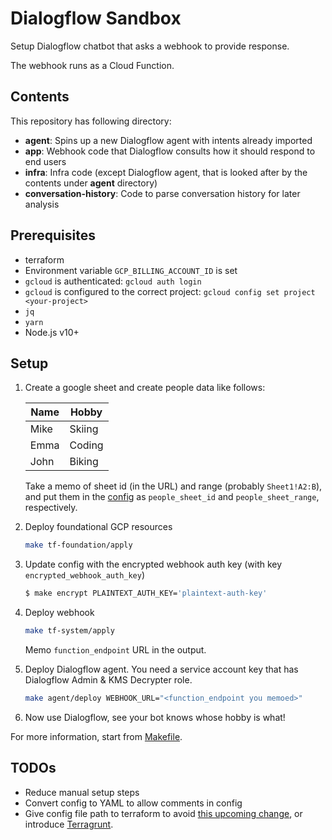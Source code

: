# Dialogflow Sandbox

Setup Dialogflow chatbot that asks a webhook to provide response.

The webhook runs as a Cloud Function.

## Contents

This repository has following directory:

* **agent**: Spins up a new Dialogflow agent with intents already imported
* **app**: Webhook code that Dialogflow consults how it should respond to end users
* **infra**: Infra code (except Dialogflow agent, that is looked after by the contents under **agent** directory)
* **conversation-history**: Code to parse conversation history for later analysis

## Prerequisites

* terraform
* Environment variable `GCP_BILLING_ACCOUNT_ID` is set
* `gcloud` is authenticated: `gcloud auth login`
* `gcloud` is configured to the correct project: `gcloud config set project <your-project>`
* `jq`
* `yarn`
* Node.js v10+

## Setup

1. Create a google sheet and create people data like follows:

    | Name | Hobby  |
    | ---- | ------ |
    | Mike | Skiing |
    | Emma | Coding |
    | John | Biking |

   Take a memo of sheet id (in the URL) and range (probably `Sheet1!A2:B`),
   and put them in the [config](./config.json) as `people_sheet_id` and `people_sheet_range`, respectively.

1. Deploy foundational GCP resources

    ```sh
    make tf-foundation/apply
    ```

1. Update config with the encrypted webhook auth key (with key `encrypted_webhook_auth_key`)

    ```sh
    $ make encrypt PLAINTEXT_AUTH_KEY='plaintext-auth-key'
    ```

1. Deploy webhook

    ```sh
    make tf-system/apply
    ```

    Memo `function_endpoint` URL in the output.

1. Deploy Dialogflow agent. You need a service account key that has Dialogflow Admin & KMS Decrypter role.

    ```sh
    make agent/deploy WEBHOOK_URL="<function_endpoint you memoed>"
    ```

1. Now use Dialogflow, see your bot knows whose hobby is what!

For more information, start from [Makefile](./Makefile).

## TODOs

* Reduce manual setup steps
* Convert config to YAML to allow comments in config
* Give config file path to terraform to avoid [this upcoming change][2],
  or introduce [Terragrunt][3].

[1]: https://github.com/terraform-providers/terraform-provider-google/issues/4276
[2]: https://github.com/hashicorp/terraform/issues/22004
[3]: https://terragrunt.gruntwork.io/
